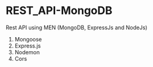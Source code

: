 # REST_API-MongoDB

Rest API using MEN (MongoDB, ExpressJs and NodeJs)

1. Mongoose
2. Express.js
3. Nodemon
4. Cors
